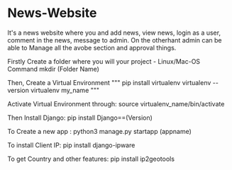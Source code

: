 # News-Website
It's a news website where you and add news, view news, login as a user, comment in the news, message to admin. On the otherhant admin can be able to Manage all the avobe section and approval things.

Firstly Create a folder where you will your project - Linux/Mac-OS Command mkdir (Folder Name)

Then, Create a Virtual Environment
"""
pip install virtualenv
virtualenv --version
virtualenv my_name
"""

Activate Virtual Environment through: source virtualenv_name/bin/activate

Then Install Django: pip install Django==(Version)

To Create a new app : python3 manage.py startapp (appname)

To install Client IP: pip install django-ipware

To get Country and other features: pip install ip2geotools






